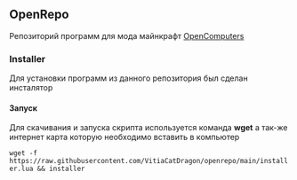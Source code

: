 ## OpenRepo
Репозиторий программ для мода майнкрафт [OpenComputers](https://www.curseforge.com/minecraft/mc-mods/opencomputers)

### Installer
Для установки программ из данного репозитория был сделан инсталятор

#### Запуск
Для скачивания и запуска скрипта используется команда **wget** а так-же интернет карта которую необходимо вставить в компьютер

``wget -f https://raw.githubusercontent.com/VitiaCatDragon/openrepo/main/installer.lua && installer``
